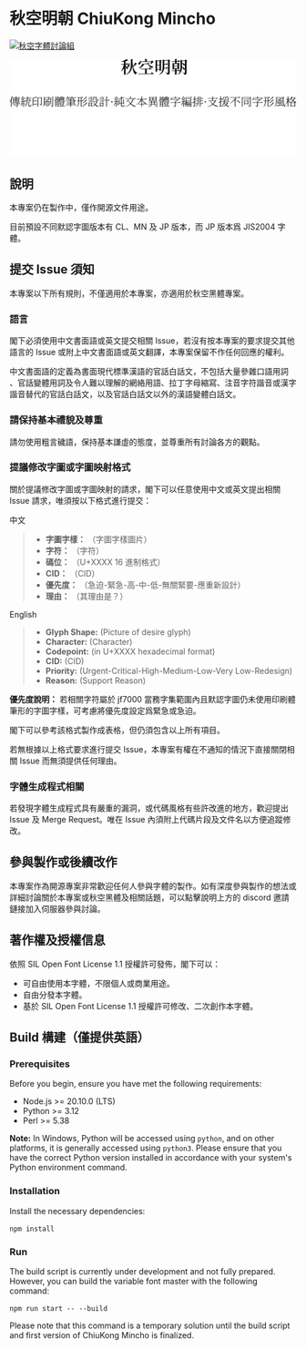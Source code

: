 # 秋空󠄁明󠄁朝󠄁 ChiuKong Mincho

[![秋空󠄁字體討論組](https://dcbadge.vercel.app/api/server/hebuGFm9fg)](https://discord.gg/hebuGFm9fg)

![ChiuKongMinchoLogo_Light](public/images/ChiuKongMinchoLogo_Light.svg#gh-light-mode-only)
![ChiuKongMinchoLogo_Dark](public/images/ChiuKongMinchoLogo_Dark.svg#gh-dark-mode-only)

## 說明

本專案仍在製作中，僅作開源文件用途。

目前預設不同默認字圖版本有 CL、MN 及 JP 版本，而 JP 版本爲 JIS2004 字體。

## 提交 Issue 須知

本專案以下所有規則，不僅適用於本專案，亦適用於秋空󠄁黑體專案。

### 語言

閣下必須使用中文書面語或英文提交相關 Issue，若沒有按本專案的要求提交其他語言的 Issue 或附上中文書面語或英文翻譯，本專案保留不作任何回應的權利。

中文書面語的定義為書面現代標準漢語的官話白話文，不包括大量參雜口語用詞 、官話變體用詞及令人難以理解的網絡用語、拉丁字母縮寫、注音字符諧音或漢字諧音替代的官話白話文，以及官話白話文以外的漢語變體白話文。

### 請保持基本禮貌及尊重

請勿使用粗言穢語，保持基本謙虛的態度，並尊重所有討論各方的觀點。

### 提議修改字圖或字圖映射格式

關於提議修改字圖或字圖映射的請求，閣下可以任意使用中文或英文提出相關 Issue 請求，唯須按以下格式進行提交：

中文

> -   **字圖字樣：** （字圖字樣圖片）
> -   **字符：** （字符）
> -   **碼位：** （U+XXXX 16 進制格式）
> -   **CID：** （CID）
> -   **優先度：** （急迫-緊急-高-中-低-無關緊要-應重新設計）
> -   **理由：** （其理由是？）

English

> -   **Glyph Shape:** (Picture of desire glyph)
> -   **Character:** (Character)
> -   **Codepoint:** (in U+XXXX hexadecimal format)
> -   **CID:** (CID)
> -   **Priority:** (Urgent-Critical-High-Medium-Low-Very Low-Redesign)
> -   **Reason:** (Support Reason)

**優先度說明：** 若相關字符屬於 jf7000 當務字集範圍內且默認字圖仍未使用印刷體筆形的字圖字樣，可考慮將優先度設定爲緊急或急迫。

閣下可以參考該格式製作成表格，但仍須包含以上所有項目。

若無根據以上格式要求進行提交 Issue，本專案有權在不通知的情況下直接關閉相關 Issue 而無須提供任何理由。

### 字體生成程式相關

若發現字體生成程式具有嚴重的漏洞，或代碼風格有些許改進的地方，歡迎提出 Issue 及 Merge Request。唯在 Issue 內須附上代碼片段及文件名以方便追蹤修改。

## 參與製作或後續改作

本專案作為開源專案非常歡迎任何人參與字體的製作。如有深度參與製作的想法或詳細討論關於本專案或秋空󠄁黑體及相關話題，可以點擊說明上方的 discord 邀請鏈接加入伺服器參與討論。

## 著作權及授權信息

依照 SIL Open Font License 1.1 授權許可發佈，閣下可以：

-   可自由使用本字體，不限個人或商業用途。
-   自由分發本字體。
-   基於 SIL Open Font License 1.1 授權許可修改、二次創作本字體。

## Build 構建（僅提供英語）

### Prerequisites

Before you begin, ensure you have met the following requirements:

-   Node.js >= 20.10.0 (LTS)
-   Python >= 3.12
-   Perl >= 5.38

**Note:** In Windows, Python will be accessed using `python`, and on other platforms, it is generally accessed using `python3`. Please ensure that you have the correct Python version installed in accordance with your system's Python environment command.

### Installation

Install the necessary dependencies:

```shell
npm install
```

### Run

The build script is currently under development and not fully prepared. However, you can build the variable font master with the following command:

```shell
npm run start -- --build
```

Please note that this command is a temporary solution until the build script and first version of ChiuKong Mincho is finalized.
